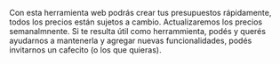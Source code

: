 Con esta herramienta web podrás crear tus presupuestos rápidamente, todos los precios están sujetos a cambio. Actualizaremos los precios semanalmnente. Si te resulta útil como herrammienta, podés y querés ayudarnos a mantenerla y agregar nuevas funcionalidades, podés invitarnos un cafecito (o los que quieras).
